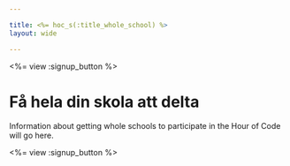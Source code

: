 ```yaml
---

title: <%= hoc_s(:title_whole_school) %>
layout: wide

---
```


<%= view :signup_button %>

# Få hela din skola att delta

Information about getting whole schools to participate in the Hour of Code will go here.

<%= view :signup_button %>